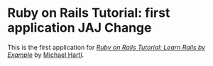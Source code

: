 # Ruby on Rails Tutorial: first application JAJ Change

This is the first application for [*Ruby on Rails Tutorial: Learn Rails by Example*](http://railstutorial.org/) by [Michael Hartl](http://michaelhartl.com/).